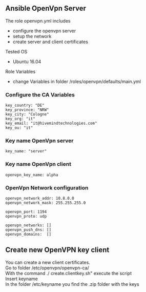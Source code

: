 ## Ansible OpenVpn Server

The role openvpn.yml includes
- configure the openvpn server
- setup the network
- create server and client certificates

Tested OS
- Ubuntu 16.04

Role Variables
- change Variables in folder /roles/openvpn/defaults/main.yml

### Configure the CA Variables
```
key_country: "DE"
key_province: "NRW"
key_city: "Cologne"
key_org: "it"
key_email: "it@hivemindtechnologies.com"
key_ou: "it"
```
### Key name OpenVpn server
```
key_name: "server"
```
### Key name OpenVpn client
```
openvpn_key_name: alpha
```

### OpenVpn Network configuration
```
openvpn_network_addr: 10.8.0.0
openvpn_network_mask: 255.255.255.0

openvpn_port: 1194
openvpn_proto: udp

openvpn_networks: []
openvpn_push_dns: []
openvpn_domains:  []
```
## Create new OpenVPN key client

You can create a new client certificates.  
Go to folder /etc/openvpn/openvpn-ca/    
With the command ./ create.clientkey.sh" execute the script  
Insert keyname  
In the folder /etc/keyname you find the .zip folder with the keys   
